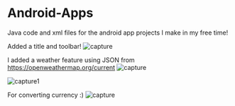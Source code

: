# Android-Apps
Java code and xml files for the android app projects I make in my free time!

Added a title and toolbar!
![capture](https://user-images.githubusercontent.com/26337504/30189449-de5be32c-9401-11e7-98be-b6e4a1474f39.JPG)

I added a weather feature using JSON from https://openweathermap.org/current
![capture](https://user-images.githubusercontent.com/26337504/29238234-bab4f160-7efe-11e7-949c-b46789e0a8ae.JPG)

![capture1](https://user-images.githubusercontent.com/26337504/28702324-39154a5e-732a-11e7-9896-59ee225bd11b.JPG)

For converting currency :)
![capture](https://user-images.githubusercontent.com/26337504/28702092-bbb97388-7328-11e7-9321-e753ac10143d.JPG)


